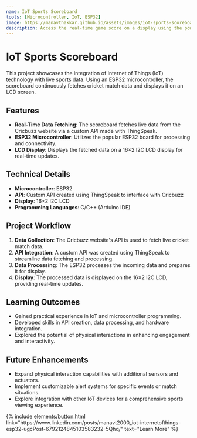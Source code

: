```yaml
---
name: IoT Sports Scoreboard
tools: [Microcontroller, IoT, ESP32]
image: https://manavthakkar.github.io/assets/images/iot-sports-scoreboard.png
description: Access the real-time game score on a display using the power of IoT! 
---
```

# IoT Sports Scoreboard

This project showcases the integration of Internet of Things (IoT) technology with live sports data. Using an ESP32 microcontroller, the scoreboard continuously fetches cricket match data and displays it on an LCD screen.

## Features

- **Real-Time Data Fetching**: The scoreboard fetches live data from the Cricbuzz website via a custom API made with ThingSpeak.
- **ESP32 Microcontroller**: Utilizes the popular ESP32 board for processing and connectivity.
- **LCD Display**: Displays the fetched data on a 16×2 I2C LCD display for real-time updates.

## Technical Details

- **Microcontroller**: ESP32
- **API**: Custom API created using ThingSpeak to interface with Cricbuzz
- **Display**: 16×2 I2C LCD
- **Programming Languages**: C/C++ (Arduino IDE)

## Project Workflow

1. **Data Collection**: The Cricbuzz website's API is used to fetch live cricket match data.
2. **API Integration**: A custom API was created using ThingSpeak to streamline data fetching and processing.
3. **Data Processing**: The ESP32 processes the incoming data and prepares it for display.
4. **Display**: The processed data is displayed on the 16×2 I2C LCD, providing real-time updates.

## Learning Outcomes

- Gained practical experience in IoT and microcontroller programming.
- Developed skills in API creation, data processing, and hardware integration.
- Explored the potential of physical interactions in enhancing engagement and interactivity.

## Future Enhancements

- Expand physical interaction capabilities with additional sensors and actuators.
- Implement customizable alert systems for specific events or match situations.
- Explore integration with other IoT devices for a comprehensive sports viewing experience.

<p class="text-center">
{% include elements/button.html link="https://www.linkedin.com/posts/manavt2000_iot-internetofthings-esp32-ugcPost-6792124845103583232-5Qhq/" text="Learn More" %}
</p>